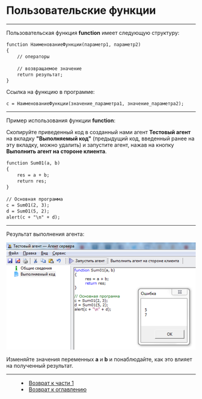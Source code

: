 # Пользовательские функции
***

Пользовательская функция **function** имеет следующую структуру:

    function НаименованиеФункции(параметр1, параметр2)
    {
    	// операторы 
     
      	// возвращаемое значение
      	return результат;
    }

Ссылка на функцию в программе:

    c = НаименованиеФункции(значение_параметра1, значение_параметра2);

---

Пример использования функции **function**:

Скопируйте приведенный код в созданный нами агент **Тестовый агент** на вкладку **"Выполняемый код"** (предыдущий код, введенный ранее на эту вкладку, можно удалить) и запустите агент, нажав на кнопку **Выполнить агент на стороне клиента**.

    function Sum01(a, b)
    {
    	res = a + b;
    	return res;
    }
    
    // Основная программа
    c = Sum01(2, 3);
    d = Sum01(5, 2);
    alert(c + "\n" + d);

 ---

Результат выполнения агента:

![](function01.PNG)

Изменяйте значения переменных **a** и **b** и понаблюдайте, как это влияет на полученный результат.



***
<dd><li> <a href="1_language.md"> Возврат к части 1</a></dd>
<dd><li> <a href="README.md"> Возврат к оглавлению</a></dd>
